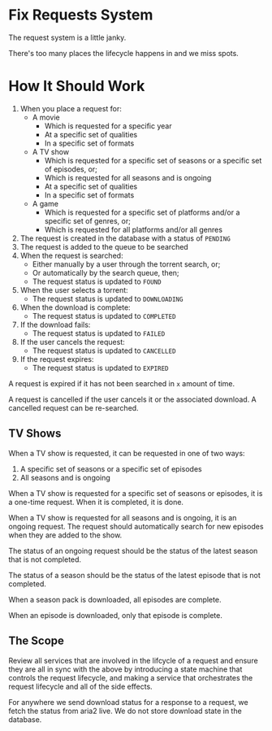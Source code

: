# Fix Requests System

The request system is a little janky.

There's too many places the lifecycle happens in and we miss spots.

# How It Should Work

1. When you place a request for:
    - A movie
        - Which is requested for a specific year
        - At a specific set of qualities
        - In a specific set of formats
    - A TV show
        - Which is requested for a specific set of seasons or a specific set of episodes, or;
        - Which is requested for all seasons and is ongoing
        - At a specific set of qualities
        - In a specific set of formats
    - A game
        - Which is requested for a specific set of platforms and/or a specific set of genres, or;
        - Which is requested for all platforms and/or all genres
2. The request is created in the database with a status of `PENDING`
3. The request is added to the queue to be searched
4. When the request is searched:
    - Either manually by a user through the torrent search, or;
    - Or automatically by the search queue, then;
    - The request status is updated to `FOUND`
5. When the user selects a torrent:
    - The request status is updated to `DOWNLOADING`
6. When the download is complete:
    - The request status is updated to `COMPLETED`
7. If the download fails:
    - The request status is updated to `FAILED`
8. If the user cancels the request:
    - The request status is updated to `CANCELLED`
9. If the request expires:
    - The request status is updated to `EXPIRED`

A request is expired if it has not been searched in `x` amount of time.

A request is cancelled if the user cancels it or the associated download. A cancelled request can be re-searched.

## TV Shows

When a TV show is requested, it can be requested in one of two ways:

1. A specific set of seasons or a specific set of episodes
2. All seasons and is ongoing

When a TV show is requested for a specific set of seasons or episodes, it is a one-time request. When it is completed, it is done.

When a TV show is requested for all seasons and is ongoing, it is an ongoing request. The request should automatically search for new episodes when they are added to the show.

The status of an ongoing request should be the status of the latest season that is not completed.

The status of a season should be the status of the latest episode that is not completed.

When a season pack is downloaded, all episodes are complete.

When an episode is downloaded, only that episode is complete.

## The Scope

Review all services that are involved in the lifcycle of a request and ensure they are all in sync with the above by introducing a state machine that controls the request lifecycle, and making a service that orchestrates the request lifecycle and all of the side effects.

For anywhere we send download status for a response to a request, we fetch the status from aria2 live. We do not store download state in the database.